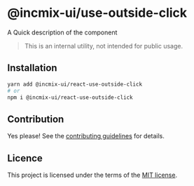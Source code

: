 # @incmix-ui/use-outside-click

A Quick description of the component

> This is an internal utility, not intended for public usage.

## Installation

```sh
yarn add @incmix-ui/react-use-outside-click
# or
npm i @incmix-ui/react-use-outside-click
```

## Contribution

Yes please! See the
[contributing guidelines](https://github.com/chakra-ui/chakra-ui/blob/master/CONTRIBUTING.md)
for details.

## Licence

This project is licensed under the terms of the
[MIT license](https://github.com/chakra-ui/chakra-ui/blob/master/LICENSE).
